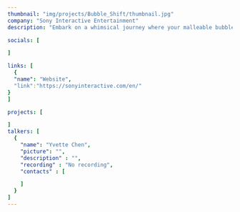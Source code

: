 ```yaml
---
thumbnail: "img/projects/Bubble_Shift/thumbnail.jpg"
company: "Sony Interactive Entertainment"
description: "Embark on a whimsical journey where your malleable bubble gum avatar masters the art of transformation, morphing into various forms to navigate a world where the environment itself guides your path. Discover the enchanting mechanics of shape-shifting as you adapt to the ever-changing landscapes, turning each twist and turn into an adventure that tests the limits of your bubble-gummed ingenuity."

socials: [

]

links: [
  {
  "name": "Website",
  "link":"https://sonyinteractive.com/en/"
}
]

projects: [

]
talkers: [
  {
    "name": "Yvette Chen",
    "picture": "",
    "description" : "",
    "recording" : "No recording",
    "contacts" : [

    ]
  }
]
---
```


